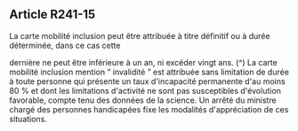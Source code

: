 ## Article R241-15

La carte mobilité inclusion peut être attribuée à titre définitif ou à durée déterminée, dans ce cas cette

dernière ne peut être inférieure à un an, ni excéder vingt ans. (^)
La carte mobilité inclusion mention “ invalidité ” est attribuée sans limitation de durée à toute personne
qui présente un taux d'incapacité permanente d'au moins 80 % et dont les limitations d'activité ne sont pas
susceptibles d'évolution favorable, compte tenu des données de la science. Un arrêté du ministre chargé des
personnes handicapées fixe les modalités d'appréciation de ces situations.

